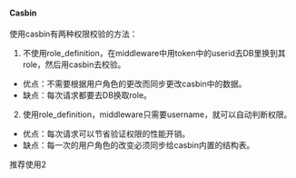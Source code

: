 #### Casbin
使用casbin有两种权限校验的方法：
1. 不使用role_definition，在middleware中用token中的userid去DB里换到其role，然后用casbin去校验。
- 优点：不需要根据用户角色的更改而同步更改casbin中的数据。
- 缺点：每次请求都要去DB换取role。
2. 使用role_definition，middleware只需要username，就可以自动判断权限。
- 优点：每次请求可以节省验证权限的性能开销。
- 缺点：每一次的用户角色的改变必须同步给casbin内置的结构表。


推荐使用2